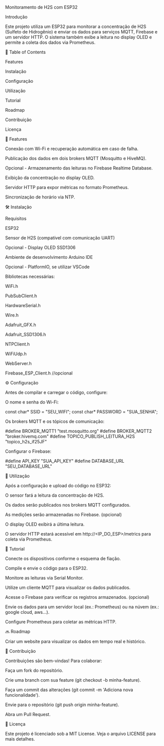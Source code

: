 Monitoramento de H2S com ESP32

Introdução

Este projeto utiliza um ESP32 para monitorar a concentração de H2S (Sulfeto de Hidrogênio) e enviar os dados para serviços MQTT, Firebase e um servidor HTTP. O sistema também exibe a leitura no display OLED e permite a coleta dos dados via Prometheus.

📑 Table of Contents

Features

Instalação

Configuração

Utilização

Tutorial

Roadmap

Contribuição

Licença

🚀 Features

Conexão com Wi-Fi e recuperação automática em caso de falha.

Publicação dos dados em dois brokers MQTT (Mosquitto e HiveMQ).

Opcional - Armazenamento das leituras no Firebase Realtime Database.

Exibição da concentração no display OLED.

Servidor HTTP para expor métricas no formato Prometheus.

Sincronização de horário via NTP.

🛠 Instalação

Requisitos

ESP32

Sensor de H2S (compatível com comunicação UART)

Opcional - Display OLED SSD1306

Ambiente de desenvolvimento Arduino IDE

Opcional - PlatformIO, se utilizar VSCode

Bibliotecas necessárias:

WiFi.h

PubSubClient.h

HardwareSerial.h

Wire.h

Adafruit_GFX.h

Adafruit_SSD1306.h

NTPClient.h

WiFiUdp.h

WebServer.h

Firebase_ESP_Client.h //opcional

⚙️ Configuração

Antes de compilar e carregar o código, configure:

O nome e senha do Wi-Fi:

const char* SSID = "SEU_WIFI";
const char* PASSWORD = "SUA_SENHA";

Os brokers MQTT e os tópicos de comunicação:

#define BROKER_MQTT1 "test.mosquitto.org"
#define BROKER_MQTT2 "broker.hivemq.com"
#define TOPICO_PUBLISH_LEITURA_H2S "topico_h2s_if25JF"

Configurar o Firebase:

#define API_KEY "SUA_API_KEY"
#define DATABASE_URL "SEU_DATABASE_URL"

📌 Utilização

Após a configuração e upload do código no ESP32:

O sensor fará a leitura da concentração de H2S.

Os dados serão publicados nos brokers MQTT configurados.

As medições serão armazenadas no Firebase. (opcional)

O display OLED exibirá a última leitura.

O servidor HTTP estará acessível em http://<IP_DO_ESP>/metrics para coleta via Prometheus.

📖 Tutorial

Conecte os dispositivos conforme o esquema de fiação.

Compile e envie o código para o ESP32.

Monitore as leituras via Serial Monitor.

Utilize um cliente MQTT para visualizar os dados publicados.

Acesse o Firebase para verificar os registros armazenados. (opcional)

Envie os dados para um servidor local (ex.: Prometheus) ou na núvem (ex.: google cloud, aws...).

Configure Prometheus para coletar as métricas HTTP.

🔜 Roadmap

Criar um website para visualizar os dados em tempo real e histórico.


🤝 Contribuição

Contribuições são bem-vindas! Para colaborar:

Faça um fork do repositório.

Crie uma branch com sua feature (git checkout -b minha-feature).

Faça um commit das alterações (git commit -m 'Adiciona nova funcionalidade').

Envie para o repositório (git push origin minha-feature).

Abra um Pull Request.

📜 Licença

Este projeto é licenciado sob a MIT License. Veja o arquivo LICENSE para mais detalhes.

